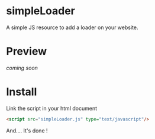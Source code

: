 # simpleLoader
A simple JS resource to add a loader on your website.

# Preview
*coming soon*

# Install

Link the script in your html document
```html
<script src="simpleLoader.js" type="text/javascript"/>
```

And.... It's done !